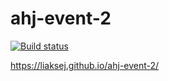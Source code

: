 # ahj-event-2

[![Build status](https://ci.appveyor.com/api/projects/status/99c3deem25ba3fxm?svg=true)](https://ci.appveyor.com/project/Liaksej/ahj-events-2)

https://liaksej.github.io/ahj-event-2/


